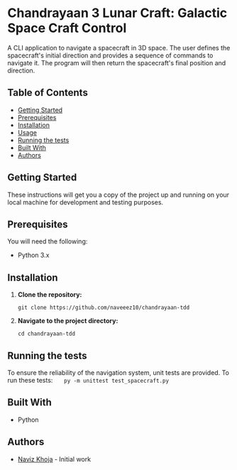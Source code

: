# Chandrayaan 3 Lunar Craft: Galactic Space Craft Control

A CLI application to navigate a spacecraft in 3D space. The user defines the spacecraft's initial direction and provides a sequence of commands to navigate it. The program will then return the spacecraft's final position and direction.

## Table of Contents

- [Getting Started](#getting-started)
- [Prerequisites](#prerequisites)
- [Installation](#installation)
- [Usage](#usage)
- [Running the tests](#running-the-tests)
- [Built With](#built-with)
- [Authors](#authors)

## Getting Started

These instructions will get you a copy of the project up and running on your local machine for development and testing purposes.

## Prerequisites

You will need the following:

- Python 3.x

## Installation

1. **Clone the repository:**

   ```
   git clone https://github.com/naveeez10/chandrayaan-tdd
   ```

2. **Navigate to the project directory:**
   ```
   cd chandrayaan-tdd
   ```

## Running the tests

To ensure the reliability of the navigation system, unit tests are provided. To run these tests:
`    py -m unittest test_spacecraft.py 
   `

## Built With

- Python

## Authors

- [Naviz Khoja](https://github.com/naveeez10) - Initial work
